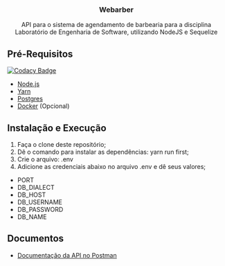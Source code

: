 <h3 align="center">
  Webarber
</h3>

<p align="center">API para o sistema de agendamento de barbearia para a disciplina Laboratório de Engenharia de Software, utilizando NodeJS e Sequelize</p>

## Pré-Requisitos

[![Codacy Badge](https://api.codacy.com/project/badge/Grade/6d498df42eed4490a9546824a7b373da)](https://app.codacy.com/gh/viniferraria/webarber-backend?utm_source=github.com&utm_medium=referral&utm_content=viniferraria/webarber-backend&utm_campaign=Badge_Grade_Settings)

- [Node.js](https://nodejs.org/en/)
- [Yarn](https://yarnpkg.com/pt-BR/docs/install)
- [Postgres](https://www.postgresql.org/docs/12/index.html)
- [Docker](https://www.docker.com/get-started) (Opcional)

## Instalação e Execução

1. Faça o clone deste repositório;
2. Dê o comando para instalar as dependências: yarn run first;
3. Crie o arquivo: .env
4. Adicione as credenciais abaixo no arquivo .env e dê seus valores;
- PORT
- DB_DIALECT
- DB_HOST
- DB_USERNAME
- DB_PASSWORD
- DB_NAME

## Documentos
- [Documentação da API no Postman](https://documenter.getpostman.com/view/6734624/TVKD2cr3)
